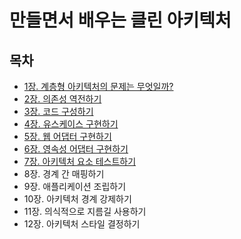 # 만들면서 배우는 클린 아키텍처

## 목차
- [1장. 계층형 아키텍처의 문제는 무엇일까?](./contents/chapter01.md)
- [2장. 의존성 역전하기](./contents/chapter02.md)
- [3장. 코드 구성하기](./contents/chapter03.md)
- [4장. 유스케이스 구현하기](./contents/chapter04.md)
- [5장. 웹 어댑터 구현하기](./contents/chapter05.md)
- [6장. 영속성 어댑터 구현하기](./contents/chapter06.md)
- [7장. 아키텍처 요소 테스트하기](./contents/chapter07.md)
- 8장. 경계 간 매핑하기
- 9장. 애플리케이션 조립하기
- 10장. 아키텍처 경계 강제하기
- 11장. 의식적으로 지름길 사용하기
- 12장. 아키텍처 스타일 결정하기
